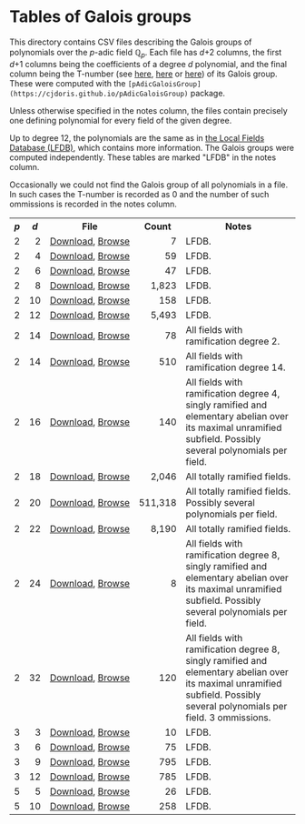 # Tables of Galois groups

This directory contains CSV files describing the Galois groups of polynomials over the *p*-adic field &#8474;<sub><em>p</em></sub>. Each file has *d*+2 columns, the first *d*+1 columns being the coefficients of a degree *d* polynomial, and the final column being the T-number (see [here](http://groupnames.org/T31.html), [here](https://hobbes.la.asu.edu/Groups/) or [here](https://magma.maths.usyd.edu.au/magma/handbook/text/753)) of its Galois group. These were computed with the `[pAdicGaloisGroup](https://cjdoris.github.io/pAdicGaloisGroup)` package.

Unless otherwise specified in the notes column, the files contain precisely one defining polynomial for every field of the given degree.

Up to degree 12, the polynomials are the same as in [the Local Fields Database (LFDB)](https://math.la.asu.edu/~jj/localfields/), which contains more information. The Galois groups were computed independently. These tables are marked "LFDB" in the notes column.

Occasionally we could not find the Galois group of all polynomials in a file. In such cases the T-number is recorded as 0 and the number of such ommissions is recorded in the notes column.

<table>
  <style type="text/css">
    td:nth-child(1) { text-align: right; }
    td:nth-child(2) { text-align: right; }
    td:nth-child(4) { text-align: right; }
  </style>
  <tr>
    <th style="font-style: italic;">p</th>
    <th style="font-style: italic;">d</th>
    <th>File</th>
    <th>Count</th>
    <th>Notes</th>
  </tr>
  <tr>
    <td>2</td>
    <td>2</td>
    <td style="white-space: nowrap;"><a href="https://raw.githubusercontent.com/cjdoris/pAdicGaloisGroupTables/master/p2_d2.csv">Download</a>, <a href="https://cjdoris.github.io/pAdicGaloisGroupTables/browse?prime=2&degree=2">Browse</a></td>
    <td>7</td>
    <td>LFDB.</td>
  </tr>
  <tr>
    <td>2</td>
    <td>4</td>
    <td><a href="https://raw.githubusercontent.com/cjdoris/pAdicGaloisGroupTables/master/p2_d4.csv">Download</a>, <a href="https://cjdoris.github.io/pAdicGaloisGroupTables/browse?prime=2&degree=4">Browse</a></td>
    <td>59</td>
    <td>LFDB.</td>
  </tr>
  <tr>
    <td>2</td>
    <td>6</td>
    <td><a href="https://raw.githubusercontent.com/cjdoris/pAdicGaloisGroupTables/master/p2_d6.csv">Download</a>, <a href="https://cjdoris.github.io/pAdicGaloisGroupTables/browse?prime=2&degree=6">Browse</a></td>
    <td>47</td>
    <td>LFDB.</td>
  </tr>
  <tr>
    <td>2</td>
    <td>8</td>
    <td><a href="https://raw.githubusercontent.com/cjdoris/pAdicGaloisGroupTables/master/p2_d8.csv">Download</a>, <a href="https://cjdoris.github.io/pAdicGaloisGroupTables/browse?prime=2&degree=8">Browse</a></td>
    <td>1,823</td>
    <td>LFDB.</td>
  </tr>
  <tr>
    <td>2</td>
    <td>10</td>
    <td><a href="https://raw.githubusercontent.com/cjdoris/pAdicGaloisGroupTables/master/p2_d10.csv">Download</a>, <a href="https://cjdoris.github.io/pAdicGaloisGroupTables/browse?prime=2&degree=10">Browse</a></td>
    <td>158</td>
    <td>LFDB.</td>
  </tr>
  <tr>
    <td>2</td>
    <td>12</td>
    <td><a href="https://raw.githubusercontent.com/cjdoris/pAdicGaloisGroupTables/master/p2_d12.csv">Download</a>, <a href="https://cjdoris.github.io/pAdicGaloisGroupTables/browse?prime=2&degree=12">Browse</a></td>
    <td>5,493</td>
    <td>LFDB.</td>
  </tr>
  <tr>
    <td>2</td>
    <td>14</td>
    <td><a href="https://raw.githubusercontent.com/cjdoris/pAdicGaloisGroupTables/master/p2_d14_e2.csv">Download</a>, <a href="https://cjdoris.github.io/pAdicGaloisGroupTables/browse?prime=2&degree=14&suffix=e2">Browse</a></td>
    <td>78</td>
    <td>All fields with ramification degree 2.</td>
  </tr>
  <tr>
    <td>2</td>
    <td>14</td>
    <td><a href="https://raw.githubusercontent.com/cjdoris/pAdicGaloisGroupTables/master/p2_d14_e14.csv">Download</a>, <a href="https://cjdoris.github.io/pAdicGaloisGroupTables/browse?prime=2&degree=14&suffix=e14">Browse</a></td>
    <td>510</td>
    <td>All fields with ramification degree 14.</td>
  </tr>
  <tr>
    <td>2</td>
    <td>16</td>
    <td><a href="https://raw.githubusercontent.com/cjdoris/pAdicGaloisGroupTables/master/p2_d16_e4a.csv">Download</a>, <a href="https://cjdoris.github.io/pAdicGaloisGroupTables/browse?prime=2&degree=16&suffix=e4a&dupes=yes">Browse</a></td>
    <td>140</td>
    <td>All fields with ramification degree 4, singly ramified and elementary abelian over its maximal unramified subfield. Possibly several polynomials per field.</td>
  </tr>
  <tr>
    <td>2</td>
    <td>18</td>
    <td><a href="https://raw.githubusercontent.com/cjdoris/pAdicGaloisGroupTables/master/p2_d18_tr.csv">Download</a>, <a href="https://cjdoris.github.io/pAdicGaloisGroupTables/browse?prime=2&degree=18&suffix=tr">Browse</a></td>
    <td>2,046</td>
    <td>All totally ramified fields.</td>
  </tr>
  <tr>
    <td>2</td>
    <td>20</td>
    <td><a href="https://raw.githubusercontent.com/cjdoris/pAdicGaloisGroupTables/master/p2_d20_tr.csv">Download</a>, <a href="https://cjdoris.github.io/pAdicGaloisGroupTables/browse?prime=2&degree=20&suffix=tr&dupes=yes">Browse</a></td>
    <td>511,318</td>
    <td>All totally ramified fields. Possibly several polynomials per field.</td>
  </tr>
  <tr>
    <td>2</td>
    <td>22</td>
    <td><a href="https://raw.githubusercontent.com/cjdoris/pAdicGaloisGroupTables/master/p2_d22_tr.csv">Download</a>, <a href="https://cjdoris.github.io/pAdicGaloisGroupTables/browse?prime=2&degree=22&suffix=tr">Browse</a></td>
    <td>8,190</td>
    <td>All totally ramified fields.</td>
  </tr>
  <tr>
    <td>2</td>
    <td>24</td>
    <td><a href="https://raw.githubusercontent.com/cjdoris/pAdicGaloisGroupTables/master/p2_d24_e8a.csv">Download</a>, <a href="https://cjdoris.github.io/pAdicGaloisGroupTables/browse?prime=2&degree=24&suffix=e8a&dupes=yes">Browse</a></td>
    <td>8</td>
    <td>All fields with ramification degree 8, singly ramified and elementary abelian over its maximal unramified subfield. Possibly several polynomials per field.</td>
  </tr>
  <tr>
    <td>2</td>
    <td>32</td>
    <td><a href="https://raw.githubusercontent.com/cjdoris/pAdicGaloisGroupTables/master/p2_d32_e8a.csv">Download</a>, <a href="https://cjdoris.github.io/pAdicGaloisGroupTables/browse?prime=2&degree=32&suffix=e8a&dupes=yes">Browse</a></td>
    <td>120</td>
    <td>All fields with ramification degree 8, singly ramified and elementary abelian over its maximal unramified subfield. Possibly several polynomials per field. 3 ommissions.</td>
  </tr>
  <tr>
    <td>3</td>
    <td>3</td>
    <td><a href="https://raw.githubusercontent.com/cjdoris/pAdicGaloisGroupTables/master/p3_d3.csv">Download</a>, <a href="https://cjdoris.github.io/pAdicGaloisGroupTables/browse?prime=3&degree=3">Browse</a></td>
    <td>10</td>
    <td>LFDB.</td>
  </tr>
  <tr>
    <td>3</td>
    <td>6</td>
    <td><a href="https://raw.githubusercontent.com/cjdoris/pAdicGaloisGroupTables/master/p3_d6.csv">Download</a>, <a href="https://cjdoris.github.io/pAdicGaloisGroupTables/browse?prime=3&degree=6">Browse</a></td>
    <td>75</td>
    <td>LFDB.</td>
  </tr>
  <tr>
    <td>3</td>
    <td>9</td>
    <td><a href="https://raw.githubusercontent.com/cjdoris/pAdicGaloisGroupTables/master/p3_d9.csv">Download</a>, <a href="https://cjdoris.github.io/pAdicGaloisGroupTables/browse?prime=3&degree=9">Browse</a></td>
    <td>795</td>
    <td>LFDB.</td>
  </tr>
  <tr>
    <td>3</td>
    <td>12</td>
    <td><a href="https://raw.githubusercontent.com/cjdoris/pAdicGaloisGroupTables/master/p3_d12.csv">Download</a>, <a href="https://cjdoris.github.io/pAdicGaloisGroupTables/browse?prime=3&degree=12">Browse</a></td>
    <td>785</td>
    <td>LFDB.</td>
  </tr>
  <tr>
    <td>5</td>
    <td>5</td>
    <td><a href="https://raw.githubusercontent.com/cjdoris/pAdicGaloisGroupTables/master/p5_d5.csv">Download</a>, <a href="https://cjdoris.github.io/pAdicGaloisGroupTables/browse?prime=5&degree=5">Browse</a></td>
    <td>26</td>
    <td>LFDB.</td>
  </tr>
  <tr>
    <td>5</td>
    <td>10</td>
    <td><a href="https://raw.githubusercontent.com/cjdoris/pAdicGaloisGroupTables/master/p5_d10.csv">Download</a>, <a href="https://cjdoris.github.io/pAdicGaloisGroupTables/browse?prime=5&degree=10">Browse</a></td>
    <td>258</td>
    <td>LFDB.</td>
  </tr>
</table>
